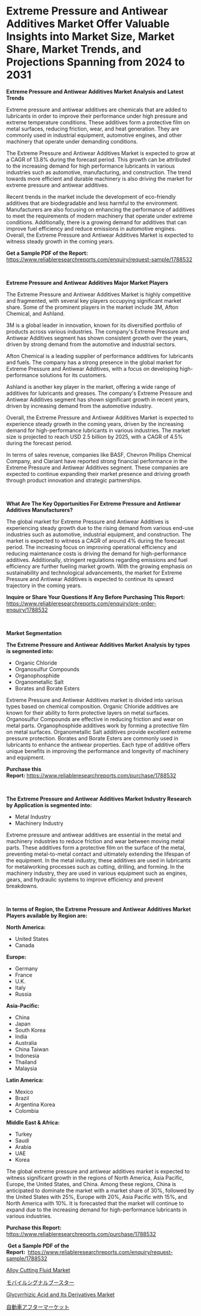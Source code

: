 <p><h1>Extreme Pressure and Antiwear Additives Market Offer Valuable Insights into Market Size, Market Share, Market Trends, and Projections Spanning from 2024 to 2031</h1></p><p><strong>Extreme Pressure and Antiwear Additives Market Analysis and Latest Trends</strong></p>
<p><p>Extreme pressure and antiwear additives are chemicals that are added to lubricants in order to improve their performance under high pressure and extreme temperature conditions. These additives form a protective film on metal surfaces, reducing friction, wear, and heat generation. They are commonly used in industrial equipment, automotive engines, and other machinery that operate under demanding conditions.</p><p>The Extreme Pressure and Antiwear Additives Market is expected to grow at a CAGR of 13.8% during the forecast period. This growth can be attributed to the increasing demand for high performance lubricants in various industries such as automotive, manufacturing, and construction. The trend towards more efficient and durable machinery is also driving the market for extreme pressure and antiwear additives.</p><p>Recent trends in the market include the development of eco-friendly additives that are biodegradable and less harmful to the environment. Manufacturers are also focusing on enhancing the performance of additives to meet the requirements of modern machinery that operate under extreme conditions. Additionally, there is a growing demand for additives that can improve fuel efficiency and reduce emissions in automotive engines. Overall, the Extreme Pressure and Antiwear Additives Market is expected to witness steady growth in the coming years.</p></p>
<p><strong>Get a Sample PDF of the Report:&nbsp;</strong> <a href="https://www.reliableresearchreports.com/enquiry/request-sample/1788532">https://www.reliableresearchreports.com/enquiry/request-sample/1788532</a></p>
<p>&nbsp;</p>
<p><strong>Extreme Pressure and Antiwear Additives Major Market Players</strong></p>
<p><p>The Extreme Pressure and Antiwear Additives Market is highly competitive and fragmented, with several key players occupying significant market share. Some of the prominent players in the market include 3M, Afton Chemical, and Ashland.</p><p>3M is a global leader in innovation, known for its diversified portfolio of products across various industries. The company's Extreme Pressure and Antiwear Additives segment has shown consistent growth over the years, driven by strong demand from the automotive and industrial sectors.</p><p>Afton Chemical is a leading supplier of performance additives for lubricants and fuels. The company has a strong presence in the global market for Extreme Pressure and Antiwear Additives, with a focus on developing high-performance solutions for its customers.</p><p>Ashland is another key player in the market, offering a wide range of additives for lubricants and greases. The company's Extreme Pressure and Antiwear Additives segment has shown significant growth in recent years, driven by increasing demand from the automotive industry.</p><p>Overall, the Extreme Pressure and Antiwear Additives Market is expected to experience steady growth in the coming years, driven by the increasing demand for high-performance lubricants in various industries. The market size is projected to reach USD 2.5 billion by 2025, with a CAGR of 4.5% during the forecast period.</p><p>In terms of sales revenue, companies like BASF, Chevron Phillips Chemical Company, and Clariant have reported strong financial performance in the Extreme Pressure and Antiwear Additives segment. These companies are expected to continue expanding their market presence and driving growth through product innovation and strategic partnerships.</p></p>
<p>&nbsp;</p>
<p><strong>What Are The Key Opportunities For Extreme Pressure and Antiwear Additives Manufacturers?</strong></p>
<p><p>The global market for Extreme Pressure and Antiwear Additives is experiencing steady growth due to the rising demand from various end-use industries such as automotive, industrial equipment, and construction. The market is expected to witness a CAGR of around 4% during the forecast period. The increasing focus on improving operational efficiency and reducing maintenance costs is driving the demand for high-performance additives. Additionally, stringent regulations regarding emissions and fuel efficiency are further fueling market growth. With the growing emphasis on sustainability and technological advancements, the market for Extreme Pressure and Antiwear Additives is expected to continue its upward trajectory in the coming years.</p></p>
<p><strong>Inquire or Share Your Questions If Any Before Purchasing This Report:</strong> <a href="https://www.reliableresearchreports.com/enquiry/pre-order-enquiry/1788532">https://www.reliableresearchreports.com/enquiry/pre-order-enquiry/1788532</a></p>
<p>&nbsp;</p>
<p><strong>Market Segmentation</strong></p>
<p><strong>The Extreme Pressure and Antiwear Additives Market Analysis by types is segmented into:</strong></p>
<p><ul><li>Organic Chloride</li><li>Organosulfur Compounds</li><li>Organophosphide</li><li>Organometallic Salt</li><li>Borates and Borate Esters</li></ul></p>
<p><p>Extreme Pressure and Antiwear Additives market is divided into various types based on chemical composition. Organic Chloride additives are known for their ability to form protective layers on metal surfaces. Organosulfur Compounds are effective in reducing friction and wear on metal parts. Organophosphide additives work by forming a protective film on metal surfaces. Organometallic Salt additives provide excellent extreme pressure protection. Borates and Borate Esters are commonly used in lubricants to enhance the antiwear properties. Each type of additive offers unique benefits in improving the performance and longevity of machinery and equipment.</p></p>
<p><strong>Purchase this Report:&nbsp;</strong><a href="https://www.reliableresearchreports.com/purchase/1788532">https://www.reliableresearchreports.com/purchase/1788532</a></p>
<p>&nbsp;</p>
<p><strong>The Extreme Pressure and Antiwear Additives Market Industry Research by Application is segmented into:</strong></p>
<p><ul><li>Metal Industry</li><li>Machinery Industry</li></ul></p>
<p><p>Extreme pressure and antiwear additives are essential in the metal and machinery industries to reduce friction and wear between moving metal parts. These additives form a protective film on the surface of the metal, preventing metal-to-metal contact and ultimately extending the lifespan of the equipment. In the metal industry, these additives are used in lubricants for metalworking processes such as cutting, drilling, and forming. In the machinery industry, they are used in various equipment such as engines, gears, and hydraulic systems to improve efficiency and prevent breakdowns.</p></p>
<p>&nbsp;</p>
<p><strong>In terms of Region, the Extreme Pressure and Antiwear Additives Market Players available by Region are:</strong></p>
<p>
    <p> <strong> North America: </strong>
        <ul>
            <li>United States</li>
            <li>Canada</li>
        </ul>
        </p> 
    <p> <strong> Europe: </strong>
        <ul>
            <li>Germany</li>
            <li>France</li>
            <li>U.K.</li>
            <li>Italy</li>
            <li>Russia</li>
        </ul>
        </p> 
    <p> <strong> Asia-Pacific: </strong>
        <ul>
            <li>China</li>
            <li>Japan</li>
            <li>South Korea</li>
            <li>India</li>
            <li>Australia</li>
            <li>China Taiwan</li>
            <li>Indonesia</li>
            <li>Thailand</li>
            <li>Malaysia</li>
        </ul>
        </p> 
    <p> <strong> Latin America: </strong>
        <ul>
            <li>Mexico</li>
            <li>Brazil</li>
            <li>Argentina Korea</li>
            <li>Colombia</li>
        </ul>
        </p> 
    <p> <strong> Middle East & Africa: </strong>
        <ul>
            <li>Turkey</li>
            <li>Saudi</li>
            <li>Arabia</li>
            <li>UAE</li>
            <li>Korea</li>
        </ul>
    </p>
    </p>
<p><p>The global extreme pressure and antiwear additives market is expected to witness significant growth in the regions of North America, Asia Pacific, Europe, the United States, and China. Among these regions, China is anticipated to dominate the market with a market share of 30%, followed by the United States with 25%, Europe with 20%, Asia Pacific with 15%, and North America with 10%. It is forecasted that the market will continue to expand due to the increasing demand for high-performance lubricants in various industries.</p></p>
<p><strong>Purchase this Report: </strong><a href="https://www.reliableresearchreports.com/purchase/1788532">https://www.reliableresearchreports.com/purchase/1788532</a></p>
<p>&nbsp;<strong>Get a Sample PDF of the Report:&nbsp;&nbsp;</strong><a href="https://www.reliableresearchreports.com/enquiry/request-sample/1788532">https://www.reliableresearchreports.com/enquiry/request-sample/1788532</a></p>
<p><strong></strong></p>
<p><p><a href="https://github.com/dx0328/Market-Research-Report-List-1/blob/main/alloy-cutting-fluid-market.md">Alloy Cutting Fluid Market</a></p><p><a href="https://medium.com/@shade463/%E3%83%A2%E3%83%90%E3%82%A4%E3%83%AB%E3%82%B7%E3%82%B0%E3%83%8A%E3%83%AB%E3%83%96%E3%83%BC%E3%82%B9%E3%82%BF%E3%83%BC%E3%83%9E%E3%83%BC%E3%82%B1%E3%83%83%E3%83%88-2031%E5%B9%B4%E3%81%BE%E3%81%A7%E3%81%AE%E3%83%88%E3%83%AC%E3%83%B3%E3%83%89-%E4%BA%88%E6%B8%AC-%E7%AB%B6%E4%BA%89%E5%88%86%E6%9E%90-c58b3fe5e7c9">モバイルシグナルブースター</a></p><p><a href="https://github.com/juancolorado15/Market-Research-Report-List-1/blob/main/glycyrrhizic-acid-and-its-derivatives-market.md">Glycyrrhizic Acid and Its Derivatives Market</a></p><p><a href="https://medium.com/@barbarakss89/%E8%87%AA%E5%8B%95%E8%BB%8A%E3%82%A2%E3%83%95%E3%82%BF%E3%83%BC%E3%83%9E%E3%83%BC%E3%82%B1%E3%83%83%E3%83%88%E5%B8%82%E5%A0%B4-2031%E5%B9%B4%E3%81%BE%E3%81%A7%E3%81%AE%E3%83%88%E3%83%AC%E3%83%B3%E3%83%89-%E4%BA%88%E6%B8%AC-%E7%AB%B6%E5%90%88%E5%88%86%E6%9E%90-f9b6629f952b">自動車アフターマーケット</a></p></p>
